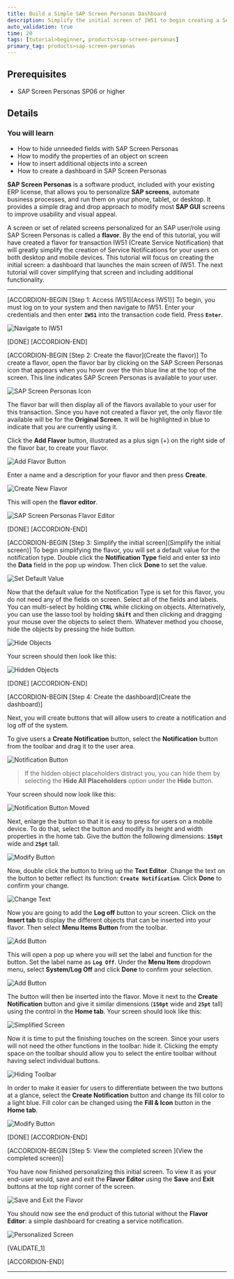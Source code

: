 ```yaml
---
title: Build a Simple SAP Screen Personas Dashboard
description: Simplify the initial screen of IW51 to begin creating a Service Notification application for desktop and mobile devices.
auto_validation: true
time: 20
tags: [tutorial>beginner, products>sap-screen-personas]
primary_tag: products>sap-screen-personas
---
```


## Prerequisites
 - SAP Screen Personas SP06 or higher

## Details
### You will learn
  - How to hide unneeded fields with SAP Screen Personas
  - How to modify the properties of an object on screen
  - How to insert additional objects into a screen
  - How to create a dashboard in SAP Screen Personas

**SAP Screen Personas** is a software product, included with your existing ERP license, that allows you to personalize **SAP screens**, automate business processes, and run them on your phone, tablet, or desktop. It provides a simple drag and drop approach to modify most **SAP GUI** screens to improve usability and visual appeal.

A screen or set of related screens personalized for an SAP user/role using SAP Screen Personas is called a **flavor**. By the end of this tutorial, you will have created a flavor for transaction IW51 (Create Service Notification) that will greatly simplify the creation of Service Notifications for your users on both desktop and mobile devices. This tutorial will focus on creating the initial screen: a dashboard that launches the main screen of IW51. The next tutorial will cover simplifying that screen and including additional functionality.

---

[ACCORDION-BEGIN [Step 1: Access IW51](Access IW51)]
To begin, you must log on to your system and then navigate to IW51. Enter your credentials and then enter **`IW51`** into the transaction code field. Press **`Enter`**.

![Navigate to IW51](OK-Code-IW51.png)

[DONE]
[ACCORDION-END]

[ACCORDION-BEGIN [Step 2: Create the flavor](Create the flavor)]
To create a flavor, open the flavor bar by clicking on the SAP Screen Personas icon that appears when you hover over the thin blue line at the top of the screen. This line indicates SAP Screen Personas is available to your user.

![SAP Screen Personas Icon](Personas.png)

The flavor bar will then display all of the flavors available to your user for this transaction. Since you have not created a flavor yet, the only flavor tile available will be for the **Original Screen**. It will be highlighted in blue to indicate that you are currently using it.

Click the **Add Flavor** button, illustrated as a plus sign (+) on the right side of the flavor bar, to create your flavor.

![Add Flavor Button](Add-Flavor.png)

Enter a name and a description for your flavor and then press **Create**.

![Create New Flavor](Create-Flavor.png)

This will open the **flavor editor**.

![SAP Screen Personas Flavor Editor](Flavor-Editor.png)

[DONE]
[ACCORDION-END]


[ACCORDION-BEGIN [Step 3: Simplify the initial screen](Simplify the initial screen)]
To begin simplifying the flavor, you will set a default value for the notification type. Double click the **Notification Type** field and enter **`S3`** into the **Data** field in the pop up window. Then click **Done** to set the value.

![Set Default Value](Set-Default-Value.png)

Now that the default value for the Notification Type is set for this flavor, you do not need any of the fields on screen. Select all of the fields and labels. You can multi-select by holding **``CTRL``** while clicking on objects. Alternatively, you can use the lasso tool by holding **``Shift``** and then clicking and dragging your mouse over the objects to select them. Whatever method you choose, hide the objects by pressing the hide button.

![Hide Objects](Hide-Objects.png)

Your screen should then look like this:

![Hidden Objects](Hidden-Objects.png)


[DONE]
[ACCORDION-END]

[ACCORDION-BEGIN [Step 4: Create the dashboard](Create the dashboard)]

Next, you will create buttons that will allow users to create a notification and log off of the system.

To give users a **Create Notification** button, select the **Notification** button from the toolbar and drag it to the user area.

![Notification Button](Notification-Old-1.png)

>If the hidden object placeholders distract you, you can hide them by selecting the **Hide All Placeholders** option under the **Hide** button.

Your screen should now look like this:

![Notification Button Moved](Notification-Old-2.png)

Next, enlarge the button so that it is easy to press for users on a mobile device. To do that, select the button and modify its height and width properties in the home tab. Give the button the following dimensions: **`150pt`** wide and **`25pt`** tall.

![Modify Button](Modify-Dimensions.png)

Now, double click the button to bring up the **Text Editor**. Change the text on the button to better reflect its function: **``Create Notification``**. Click **Done** to confirm your change.

![Change Text](Text-Editor.png)

Now you are going to add the **Log off** button to your screen. Click on the **Insert tab** to display the different objects that can be inserted into your flavor. Then select **Menu Items Button** from the toolbar.

![Add Button](Insert-Menu-Button.png)

This will open a pop up where you will set the label and function for the button. Set the label name as **``Log Off``**. Under the **Menu Item** dropdown menu, select **System/Log Off** and click **Done** to confirm your selection.

![Add Button](Add-Button.png)

The button will then be inserted into the flavor. Move it next to the **Create Notification** button and give it similar dimensions (**`150pt`** wide and **`25pt`** tall) using the control in the **Home tab**. Your screen should look like this:

![Simplified Screen](99-Percent-Screen.png)

Now it is time to put the finishing touches on the screen. Since your users will not need the other functions in the toolbar: hide it. Clicking the empty space on the toolbar should allow you to select the entire toolbar without having select individual buttons.

![Hiding Toolbar](Hide-Toolbar.png)

In order to make it easier for users to differentiate between the two buttons at a glance, select the **Create Notification** button and change its fill color to a light blue. Fill color can be changed using the **Fill & Icon** button in the **Home tab**.

![Modify Button](Fill-Button.png)

[DONE]
[ACCORDION-END]

[ACCORDION-BEGIN [Step 5: View the completed screen ](View the completed screen)]

You have now finished personalizing this initial screen. To view it as your end-user would, save and exit the **Flavor Editor** using the **Save** and **Exit** buttons at the top right corner of the screen.

![Save and Exit the Flavor](Save-Exit.png)

You should now see the end product of this tutorial without the **Flavor Editor**: a simple dashboard for creating a service notification.

![Personalized Screen](Finished-Screen.png)

[VALIDATE_1]

[ACCORDION-END]

---

